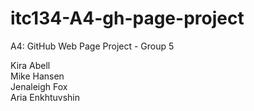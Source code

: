 # itc134-A4-gh-page-project
A4: GitHub Web Page Project - Group 5

Kira Abell<br />
Mike Hansen<br />
Jenaleigh Fox<br />
Aria Enkhtuvshin
